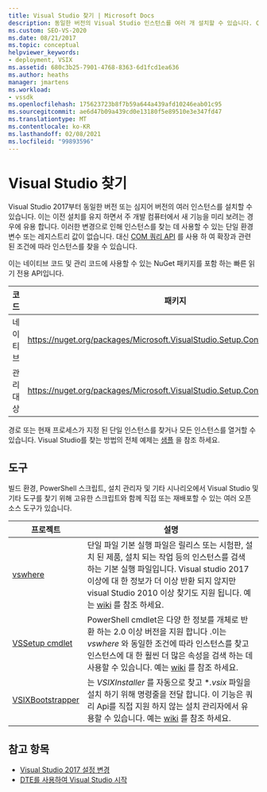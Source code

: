 ```yaml
---
title: Visual Studio 찾기 | Microsoft Docs
description: 동일한 버전의 Visual Studio 인스턴스를 여러 개 설치할 수 있습니다. COM 쿼리 API를 사용 하 여 원하는 인스턴스를 찾는 방법을 알아봅니다.
ms.custom: SEO-VS-2020
ms.date: 08/21/2017
ms.topic: conceptual
helpviewer_keywords:
- deployment, VSIX
ms.assetid: 680c3b25-7901-4768-8363-6d1fcd1ea636
ms.author: heaths
manager: jmartens
ms.workload:
- vssdk
ms.openlocfilehash: 175623723b8f7b59a644a439afd10246eab01c95
ms.sourcegitcommit: ae6d47b09a439cd0e13180f5e89510e3e347fd47
ms.translationtype: MT
ms.contentlocale: ko-KR
ms.lasthandoff: 02/08/2021
ms.locfileid: "99893596"
---
```

# <a name="locate-visual-studio"></a>Visual Studio 찾기

Visual Studio 2017부터 동일한 버전 또는 심지어 버전의 여러 인스턴스를 설치할 수 있습니다. 이는 이전 설치를 유지 하면서 주 개발 컴퓨터에서 새 기능을 미리 보려는 경우에 유용 합니다. 이러한 변경으로 인해 인스턴스를 찾는 데 사용할 수 있는 단일 환경 변수 또는 레지스트리 값이 없습니다. 대신 [COM 쿼리 API](/dotnet/api/microsoft.visualstudio.setup.configuration) 를 사용 하 여 확장과 관련 된 조건에 따라 인스턴스를 찾을 수 있습니다.

이는 네이티브 코드 및 관리 코드에 사용할 수 있는 NuGet 패키지를 포함 하는 빠른 읽기 전용 API입니다.

| 코드 | 패키지 |
| ---- | --- |
| 네이티브 | https://nuget.org/packages/Microsoft.VisualStudio.Setup.Configuration.Native |
| 관리 대상 | https://nuget.org/packages/Microsoft.VisualStudio.Setup.Configuration.Interop |

경로 또는 현재 프로세스가 지정 된 단일 인스턴스를 찾거나 모든 인스턴스를 열거할 수 있습니다. Visual Studio를 찾는 방법의 전체 예제는 [샘플](https://github.com/Microsoft/vs-setup-samples) 을 참조 하세요.

## <a name="tools"></a>도구

빌드 환경, PowerShell 스크립트, 설치 관리자 및 기타 시나리오에서 Visual Studio 및 기타 도구를 찾기 위해 고유한 스크립트와 함께 직접 또는 재배포할 수 있는 여러 오픈 소스 도구가 있습니다.

| 프로젝트 | 설명 |
| ------- | ----------- |
| [vswhere](https://github.com/Microsoft/vswhere) | 단일 파일 기본 실행 파일은 릴리스 또는 시험판, 설치 된 제품, 설치 되는 작업 등의 인스턴스를 검색 하는 기본 실행 파일입니다. Visual studio 2017 이상에 대 한 정보가 더 이상 반환 되지 않지만 visual Studio 2010 이상 찾기도 지원 됩니다. 예는 [wiki](https://github.com/Microsoft/vswhere/wiki) 를 참조 하세요. |
| [VSSetup cmdlet](https://github.com/Microsoft/vssetup.powershell) | PowerShell cmdlet은 다양 한 정보를 개체로 반환 하는 2.0 이상 버전을 지원 합니다 .이는 _vswhere_ 와 동일한 조건에 따라 인스턴스를 찾고 인스턴스에 대 한 훨씬 더 많은 속성을 검색 하는 데 사용할 수 있습니다. 예는 [wiki](https://github.com/Microsoft/vssetup.powershell/wiki) 를 참조 하세요. |
| [VSIXBootstrapper](https://github.com/Microsoft/vsixbootstrapper) | 는 _VSIXInstaller_ 를 자동으로 찾고 **.vsix* 파일을 설치 하기 위해 명령줄을 전달 합니다. 이 기능은 쿼리 Api를 직접 지원 하지 않는 설치 관리자에서 유용할 수 있습니다. 예는 [wiki](https://github.com/Microsoft/vsixbootstrapper/wiki) 를 참조 하세요. |

## <a name="see-also"></a>참고 항목

* [Visual Studio 2017 설정 변경](https://devblogs.microsoft.com/setup/changes-to-visual-studio-15-setup/)
* [DTE를 사용하여 Visual Studio 시작](launch-visual-studio-dte.md)
